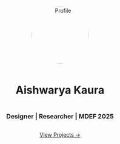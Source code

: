 <div class="landing-fullscreen">
  <img src="images/Profile Shot 2.png" alt="Profile" class="profile-img">
  <h1>Aishwarya Kaura</h1>
  <h3>Designer | Researcher | MDEF 2025</h3>
  <p><a href="project/project.md">View Projects →</a></p>
</div>

<style>
.landing-fullscreen {
  display: flex;
  flex-direction: column;
  justify-content: center;
  align-items: center;
  min-height: 80vh;
  text-align: center;
}
.profile-img {
  width: 150px;
  border-radius: 50%;
  margin-bottom: 1em;
}
</style>
